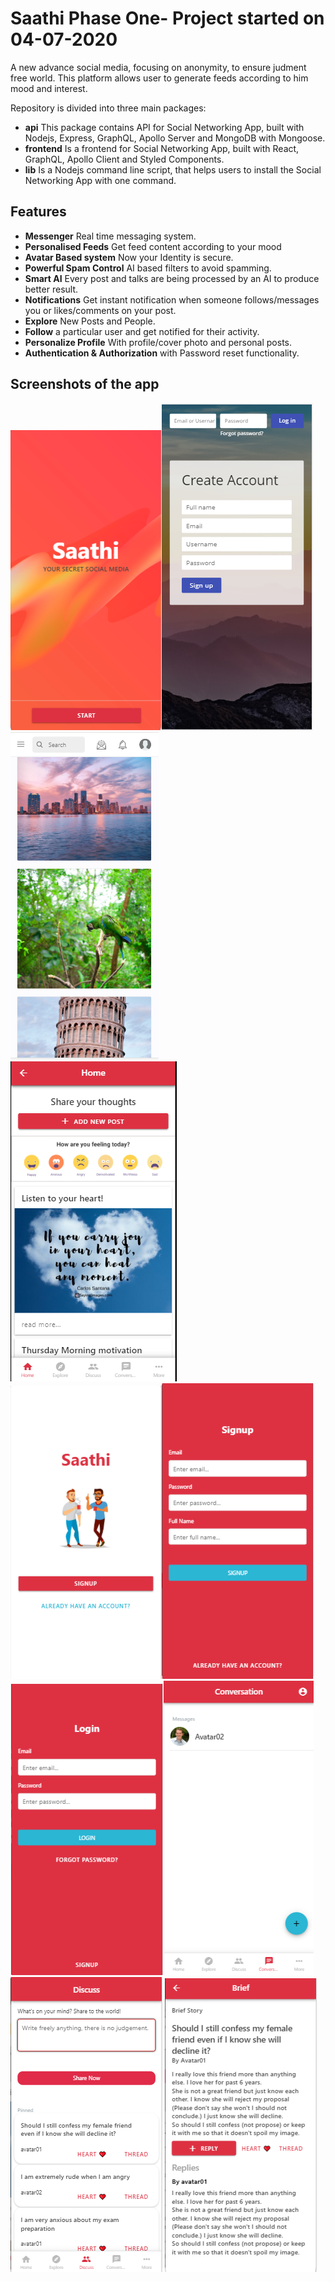 # Saathi Phase One- Project started on 04-07-2020 

A new advance social media, focusing on anonymity, to ensure
judment free world. This platform allows user to generate feeds
according to him mood and interest.


Repository is divided into three main packages:

- **api** This package contains API for Social Networking App, built with Nodejs, Express, GraphQL, Apollo Server and MongoDB with Mongoose.
- **frontend** Is a frontend for Social Networking App, built with React, GraphQL, Apollo Client and Styled Components.
- **lib** Is a Nodejs command line script, that helps users to install the Social Networking App with one command. 

## Features

- **Messenger** Real time messaging system.
- **Personalised Feeds** Get feed content according to your mood
- **Avatar Based system** Now your Identity is secure.
- **Powerful Spam Control** AI based filters to avoid spamming.
- **Smart AI** Every post and talks are being processed by an AI to produce better result.
- **Notifications** Get instant notification when someone follows/messages you or likes/comments on your post.
- **Explore** New Posts and People.
- **Follow** a particular user and get notified for their activity.
- **Personalize Profile** With profile/cover photo and personal posts.
- **Authentication & Authorization** with Password reset functionality.


## Screenshots of the app
![](https://github.com/anjaliaryain/saathiphase1/blob/master/saathi%20ss/loading.PNG?raw=true)![](https://github.com/anjaliaryain/saathiphase1/blob/master/saathi%20ss/1.PNG?raw=true)![](https://github.com/anjaliaryain/saathiphase1/blob/master/saathi%20ss/2.PNG?raw=true)
![](https://github.com/anjaliaryain/saathiphase1/blob/master/saathi%20ss/3.PNG?raw=true)![](https://github.com/anjaliaryain/saathiphase1/blob/master/saathi%20ss/4.PNG?raw=true)![](https://github.com/anjaliaryain/saathiphase1/blob/master/saathi%20ss/5.PNG?raw=true)
![](https://github.com/anjaliaryain/saathiphase1/blob/master/saathi%20ss/6.PNG?raw=true)![](https://github.com/anjaliaryain/saathiphase1/blob/master/saathi%20ss/7.PNG?raw=true)![](https://github.com/anjaliaryain/saathiphase1/blob/master/saathi%20ss/8.PNG?raw=true)
![](https://github.com/anjaliaryain/saathiphase1/blob/master/saathi%20ss/9.PNG?raw=true)


